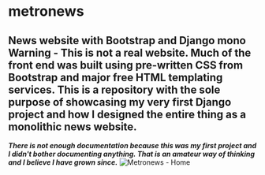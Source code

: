 # metronews
News website with Bootstrap and Django mono
Warning - This is not a real website. Much of the front end was built using pre-written CSS from Bootstrap and major free HTML templating services.
This is a repository with the sole purpose of showcasing my very first Django project and how I designed the entire thing as a monolithic news website. 
---------------------------------------
***There is not enough documentation because this was my first project and I didn't bother documenting anything. That is an amateur way of thinking and I believe I have grown since.***
![Metronews - Home](metronews/metronews_home.png "Home Page screenshot")
